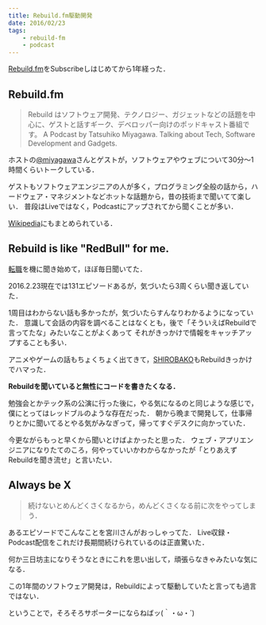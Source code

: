```yaml
---
title: Rebuild.fm駆動開発
date: 2016/02/23
tags:
    - rebuild-fm
    - podcast
---
```


[Rebuild.fm](https://rebuild.fm/)をSubscribeしはじめてから1年経った．


## Rebuild.fm

> Rebuild はソフトウェア開発、テクノロジー、ガジェットなどの話題を中心に、ゲストと話すギーク、デベロッパー向けのポッドキャスト番組です。
> A Podcast by Tatsuhiko Miyagawa. Talking about Tech, Software Development and Gadgets.

ホストの[@miyagawa](https://twitter.com/miyagawa)さんとゲストが，ソフトウェアやウェブについて30分〜1時間くらいトークしている．

ゲストもソフトウェアエンジニアの人が多く，プログラミング全般の話から，ハードウェア・マネジメントなどホットな話題から，昔の技術まで聞いてて楽しい．
普段はLiveではなく，Podcastにアップされてから聞くことが多い．

[Wikipedia](https://ja.wikipedia.org/wiki/Rebuild.fm)にもまとめられている．

## Rebuild is like "RedBull" for me.

[転職](http://yutarotanaka.com/blog/job-change/)を機に聞き始めて，ほぼ毎日聞いてた．

2016.2.23現在では131エピソードあるが，気づいたら3周くらい聞き返していた．

1周目はわからない話も多かったが，気づいたらすんなりわかるようになっていた．
意識して会話の内容を調べることはなくとも，後で「そういえばRebuildで言ってたな」みたいなことがよくあって
それがきっかけで情報をキャッチアップすることも多い．

アニメやゲームの話もちょくちょく出てきて，[SHIROBAKO](http://shirobako-anime.com/)もRebuildきっかけでハマった．

**Rebuildを聞いていると無性にコードを書きたくなる．**

勉強会とかテック系の公演に行った後に，やる気になるのと同じような感じで，僕にとってはレッドブルのような存在だった．
朝から晩まで開発して，仕事帰りとかに聞いてるとやる気がみなぎって，帰ってすぐデスクに向かっていた．

今更ながらもっと早くから聞いとけばよかったと思った．
ウェブ・アプリエンジニアになりたてのころ，何やっていいかわからなかったが「とりあえずRebuildを聞き流せ」と言いたい．

## Always be X

> 続けないとめんどくさくなるから，めんどくさくなる前に次をやってしまう．

あるエピソードでこんなことを宮川さんがおっしゃってた．
Live収録・Podcast配信をこれだけ長期間続けられているのは正直驚いた．

何か三日坊主になりそうなときにこれを思い出して，頑張らなきゃみたいな気になる．

この1年間のソフトウェア開発は，Rebuildによって駆動していたと言っても過言ではない．

ということで，そろそろサポーターにならねばッ(｀・ω・´)
